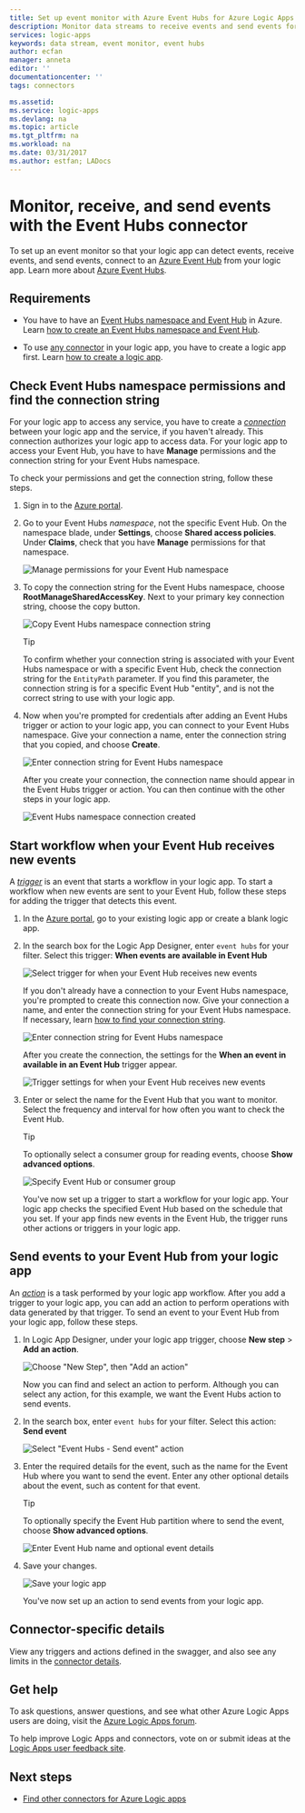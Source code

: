 ```yaml
---
title: Set up event monitor with Azure Event Hubs for Azure Logic Apps | Microsoft Docs
description: Monitor data streams to receive events and send events for Azure Logic Apps with Azure Event Hubs
services: logic-apps
keywords: data stream, event monitor, event hubs
author: ecfan
manager: anneta
editor: ''
documentationcenter: ''
tags: connectors

ms.assetid: 
ms.service: logic-apps
ms.devlang: na
ms.topic: article
ms.tgt_pltfrm: na
ms.workload: na
ms.date: 03/31/2017
ms.author: estfan; LADocs
---
```


# Monitor, receive, and send events with the Event Hubs connector

To set up an event monitor so that your logic app can detect events, receive events, and send events, 
connect to an [Azure Event Hub](https://azure.microsoft.com/services/event-hubs) 
from your logic app. Learn more about [Azure Event Hubs](../event-hubs/event-hubs-what-is-event-hubs.md).

## Requirements

* You have to have an [Event Hubs namespace and Event Hub](../event-hubs/event-hubs-create.md) 
in Azure. Learn 
[how to create an Event Hubs namespace and Event Hub](../event-hubs/event-hubs-create.md). 

* To use [any connector](https://docs.microsoft.com/azure/connectors/apis-list) 
in your logic app, you have to create a logic app first. Learn 
[how to create a logic app](../logic-apps/quickstart-create-first-logic-app-workflow.md).

<a name="permissions-connection-string"></a>
## Check Event Hubs namespace permissions and find the connection string

For your logic app to access any service, 
you have to create a [*connection*](./connectors-overview.md) 
between your logic app and the service, if you haven't already. 
This connection authorizes your logic app to access data.
For your logic app to access your Event Hub, 
you have to have **Manage** permissions and the 
connection string for your Event Hubs namespace.

To check your permissions and get the connection string, 
follow these steps.

1.  Sign in to the [Azure portal](https://portal.azure.com "Azure portal"). 

2.  Go to your Event Hubs *namespace*, not the specific Event Hub. 
On the namespace blade, under **Settings**, choose **Shared access policies**. 
Under **Claims**, check that you have **Manage** permissions for that namespace.

    ![Manage permissions for your Event Hub namespace](./media/connectors-create-api-azure-event-hubs/event-hubs-namespace.png)

3.  To copy the connection string for the Event Hubs namespace, 
choose **RootManageSharedAccessKey**. Next to your primary key connection string, 
choose the copy button.

    ![Copy Event Hubs namespace connection string](media/connectors-create-api-azure-event-hubs/find-event-hub-namespace-connection-string.png)

    > [!TIP]
    > To confirm whether your connection string is 
    > associated with your Event Hubs namespace or with a specific Event Hub, 
    > check the connection string for the `EntityPath` parameter. 
    > If you find this parameter, the connection string is for a specific 
    > Event Hub "entity", and is not the correct string to use with your logic app.

4.  Now when you're prompted for credentials after adding 
an Event Hubs trigger or action to your logic app, 
you can connect to your Event Hubs namespace. 
Give your connection a name, enter the connection string that you copied, 
and choose **Create**.

    ![Enter connection string for Event Hubs namespace](./media/connectors-create-api-azure-event-hubs/event-hubs-connection.png)

    After you create your connection, 
    the connection name should appear in the Event Hubs trigger or action. 
    You can then continue with the other steps in your logic app.

    ![Event Hubs namespace connection created](./media/connectors-create-api-azure-event-hubs/event-hubs-connection-created.png)

## Start workflow when your Event Hub receives new events

A [*trigger*](../logic-apps/logic-apps-overview.md#logic-app-concepts) 
is an event that starts a workflow in your logic app. To start a workflow
when new events are sent to your Event Hub, follow these steps for adding 
the trigger that detects this event.

1.  In the [Azure portal](https://portal.azure.com "Azure portal"), 
go to your existing logic app or create a blank logic app.

2.  In the search box for the Logic App Designer, enter `event hubs` for your filter. 
Select this trigger: **When events are available in Event Hub**

    ![Select trigger for when your Event Hub receives new events](./media/connectors-create-api-azure-event-hubs/find-event-hubs-trigger.png)

    If you don't already have a connection to your Event Hubs namespace, 
    you're prompted to create this connection now. Give your connection a name, 
    and enter the connection string for your Event Hubs namespace. 
    If necessary, learn [how to find your connection string](#permissions-connection-string).

    ![Enter connection string for Event Hubs namespace](./media/connectors-create-api-azure-event-hubs/event-hubs-connection.png)

    After you create the connection, 
    the settings for the **When an event in available in an Event Hub** trigger appear.

    ![Trigger settings for when your Event Hub receives new events](./media/connectors-create-api-azure-event-hubs/event-hubs-trigger.png)

3.  Enter or select the name for the Event Hub that you want to monitor. 
Select the frequency and interval for how often you want to check the Event Hub.

    > [!TIP]
    > To optionally select a consumer group for reading events, 
    > choose **Show advanced options**. 

    ![Specify Event Hub or consumer group](./media/connectors-create-api-azure-event-hubs/event-hubs-trigger-details.png)

    You've now set up a trigger to start a workflow for your logic app. 
    Your logic app checks the specified Event Hub based on the schedule that you set. 
    If your app finds new events in the Event Hub, 
    the trigger runs other actions or triggers in your logic app.

## Send events to your Event Hub from your logic app

An [*action*](../logic-apps/logic-apps-overview.md#logic-app-concepts) 
is a task performed by your logic app workflow. After you add a trigger to your logic app, 
you can add an action to perform operations with data generated by that trigger. 
To send an event to your Event Hub from your logic app, follow these steps.

1.  In Logic App Designer, under your logic app trigger, 
choose **New step** > **Add an action**.

    ![Choose "New Step", then "Add an action"](./media/connectors-create-api-azure-event-hubs/add-action.png)

    Now you can find and select an action to perform. 
    Although you can select any action, for this example, 
    we want the Event Hubs action to send events.

2.  In the search box, enter `event hubs` for your filter.
Select this action: **Send event**

    ![Select "Event Hubs - Send event" action](./media/connectors-create-api-azure-event-hubs/find-event-hubs-action.png)

3.  Enter the required details for the event, 
such as the name for the Event Hub where you want to send the event. 
Enter any other optional details about the event, such as content for that event.

    > [!TIP]
    > To optionally specify the Event Hub partition where to send the event, 
    > choose **Show advanced options**. 

    ![Enter Event Hub name and optional event details](./media/connectors-create-api-azure-event-hubs/event-hubs-send-event-action.png)

6.  Save your changes.

    ![Save your logic app](./media/connectors-create-api-azure-event-hubs/save-logic-app.png)

    You've now set up an action to send events from your logic app. 

## Connector-specific details

View any triggers and actions defined in the swagger, and also see any limits in the [connector details](/connectors/eventhubs/). 

## Get help

To ask questions, answer questions, and see what other Azure Logic Apps users are doing, visit the 
[Azure Logic Apps forum](https://social.msdn.microsoft.com/Forums/home?forum=azurelogicapps).

To help improve Logic Apps and connectors, vote on or submit ideas at the 
[Logic Apps user feedback site](http://aka.ms/logicapps-wish).

## Next steps

*  [Find other connectors for Azure Logic apps](./apis-list.md)